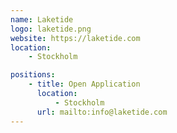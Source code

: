 ```yaml
---
name: Laketide
logo: laketide.png
website: https://laketide.com
location: 
    - Stockholm

positions:
    - title: Open Application
      location:
          - Stockholm
      url: mailto:info@laketide.com
---
```

